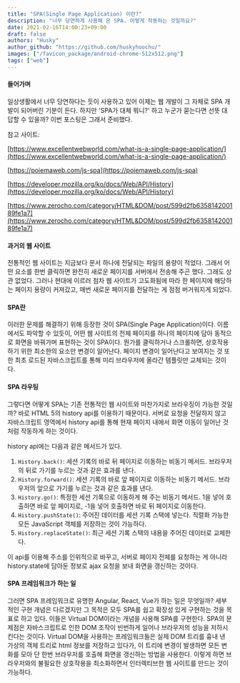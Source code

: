 ```yaml
---
title: "SPA(Single Page Application) 이란?"
description: "너무 당연하게 사용해 온 SPA. 어떻게 작동하는 것일까요?"
date: 2021-02-16T14:00:23+09:00
draft: false
authors: "Husky"
author_github: "https://github.com/huskyhoochu/"
images: ["/favicon_package/android-chrome-512x512.png"]
tags: ["web"]
---
```


#### 들어가며

일상생활에서 너무 당연하다는 듯이 사용하고 있어 이제는 웹 개발이 그 자체로 SPA 개발이 되어버린 기분이 든다. 하지만 'SPA가 대체 뭐니?' 하고 누군가 묻는다면 선뜻 대답할 수 있을까? 이번 포스팅은 그래서 준비했다.

참고 사이트:

[https://www.excellentwebworld.com/what-is-a-single-page-application/](https://www.excellentwebworld.com/what-is-a-single-page-application/)

[https://poiemaweb.com/js-spa](https://poiemaweb.com/js-spa)

[https://developer.mozilla.org/ko/docs/Web/API/History](https://developer.mozilla.org/ko/docs/Web/API/History)

[https://www.zerocho.com/category/HTML&DOM/post/599d2fb635814200189fe1a7](https://www.zerocho.com/category/HTML&DOM/post/599d2fb635814200189fe1a7)

#### 과거의 웹 사이트

전통적인 웹 사이트는 지금보다 문서 하나에 전달되는 파일의 용량이 적었다. 그래서 어떤 요소를 한번 클릭하면 완전히 새로운 페이지를 서버에서 전송해 주곤 했다. 그래도 상관 없었다. 그러나 현대에 이르러 점차 웹 사이트가 고도화됨에 따라 한 페이지에 해당하는 페이지 용량이 커져갔고, 매번 새로운 페이지를 전달하는 게 점점 버거워지게 되었다.

#### SPA란

이러한 문제를 해결하기 위해 등장한 것이 SPA(Single Page Application)이다. 이름에서도 파악할 수 있듯이, 어떤 웹 사이트의 전체 페이지를 하나의 페이지에 담아 동적으로 화면을 바꿔가며 표현하는 것이 SPA이다. 뭔가를 클릭하거나 스크롤하면, 상호작용하기 위한 최소한의 요소만 변경이 일어난다. 페이지 변경이 일어난다고 보여지는 것 또한 최초 로드된 자바스크립트를 통해 미리 브라우저에 올라간 템플릿만 교체되는 것이다.

#### SPA 라우팅

그렇다면 어떻게 SPA는 기존 전통적인 웹 사이트와 마찬가지로 브라우징이 가능한 것일까? 바로 HTML 5의 history api를 이용하기 때문이다. 서버로 요청을 전달하지 않고 자바스크립트 영역에서 history api를 통해 현재 페이지 내에서 화면 이동이 일어난 것처럼 작동하게 하는 것이다.

history api에는 다음과 같은 메서드가 있다.

1. `History.back()`: 세션 기록의 바로 뒤 페이지로 이동하는 비동기 메서드. 브라우저의 뒤로 가기를 누르는 것과 같은 효과를 낸다.
2. `History.forward()`: 세션 기록의 바로 앞 페이지로 이동하는 비동기 메서드. 브라우저의 앞으로 가기를 누르는 것과 같은 효과를 낸다.
3. `History.go()`: 특정한 세션 기록으로 이동하게 해 주는 비동기 메서드. 1을 넣어 호출하면 바로 앞 페이지로, -1을 넣어 호출하면 바로 뒤 페이지로 이동한다.
4. `History.pushState()`: 주어진 데이터를 세션 기록 스택에 넣는다. 직렬화 가능한 모든 JavaScript 객체를 저장하는 것이 가능하다.
5. `History.replaceState()`: 최근 세션 기록 스택의 내용을 주어진 데이터로 교체한다. 

이 api를 이용해 주소를 인위적으로 바꾸고, 서버로 페이지 전체를 요청하는 게 아니라 history.state에 담아둔 정보로 ajax 요청을 보내 화면을 갱신하는 것이다.

#### SPA 프레임워크가 하는 일

그러면 SPA 프레임워크로 유명한 Angular, React, Vue가 하는 일은 무엇일까? 세부적인 구현 개념은 다르겠지만 그 목적은 모두 SPA를 쉽고 확장성 있게 구현하는 것을 목표로 하고 있다. 이들은 Virtual DOM이라는 개념을 사용해 SPA를 구현한다. SPA의 문제점은 자바스크립트로 인한 DOM 조작이 빈번하게 일어나 브라우저의 성능을 저하시킨다는 것이다. Virtual DOM을 사용하는 프레임워크들은 실제 DOM 트리를 흉내 낸 가상의 객체 트리로 html 정보를 저장하고 있다가, 이 트리에 변경이 발생하면 모든 변화를 모아 단 한번 브라우저를 호출해 화면을 갱신하는 방법을 사용한다. 이렇게 하면 브라우저와의 불필요한 상호작용을 최소화하면서 인터렉티브한 웹 사이트를 만드는 것이 가능하다.

